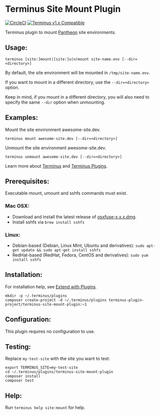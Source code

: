 # Terminus Site Mount Plugin

[![CircleCI](https://circleci.com/gh/terminus-plugin-project/terminus-site-mount-plugin.svg?style=shield)](https://circleci.com/gh/terminus-plugin-project/terminus-site-mount-plugin)
[![Terminus v1.x Compatible](https://img.shields.io/badge/terminus-v1.x-green.svg)](https://github.com/terminus-plugin-project/terminus-site-mount-plugin/tree/1.x)

Terminus plugin to mount [Pantheon](https://pantheon.io/) site environments.

## Usage:
```
terminus [site:]mount|[site:]u(n)mount site-name.env [--dir=<directory>]
```

By default, the site environment will be mounted in `/tmp/site-name.env`.

If you want to mount in a different directory, use the `--dir=<directory>` option.

Keep in mind, if you mount in a different directory, you will also need to specify the same `--dir` option when unmounting.

## Examples:
Mount the site environment awesome-site.dev.
```
terminus mount awesome-site.dev [--dir=<directory>]
```

Unmount the site environment awesome-site.dev.
```
terminus unmount awesome-site.dev [--dir=<directory>]
```

Learn more about [Terminus](https://pantheon.io/docs/terminus/) and [Terminus Plugins](https://pantheon.io/docs/terminus/plugins/).

## Prerequisites:

Executable mount, umount and sshfs commands must exist.

### Mac OSX:

- Download and install the latest release of [osxfuse-x.x.x.dmg](https://github.com/osxfuse/osxfuse/releases).
- Install sshfs via `brew install sshfs`

### Linux:

- Debian-based (Debian, Linux Mint, Ubuntu and derivatives): `sudo apt-get update && sudo apt-get install sshfs`
- RedHat-based (RedHat, Fedora, CentOS and derivatives): `sudo yum install sshfs`

## Installation:
For installation help, see [Extend with Plugins](https://pantheon.io/docs/terminus/plugins/).

```
mkdir -p ~/.terminus/plugins
composer create-project -d ~/.terminus/plugins terminus-plugin-project/terminus-site-mount-plugin:~1
```

## Configuration:

This plugin requires no configuration to use.

## Testing:

Replace `my-test-site` with the site you want to test:
```
export TERMINUS_SITE=my-test-site
cd ~/.terminus/plugins/terminus-site-mount-plugin
composer install
composer test
```

## Help:
Run `terminus help site:mount` for help.
